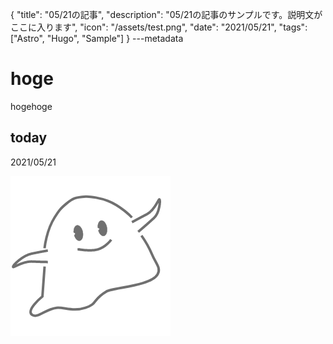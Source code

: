 {
  "title": "05/21の記事",
  "description": "05/21の記事のサンプルです。説明文がここに入ります",
  "icon": "/assets/test.png",
  "date": "2021/05/21",
  "tags": ["Astro", "Hugo", "Sample"]
}
---metadata

# hoge
hogehoge

## today
2021/05/21

![img](/assets/test.png)